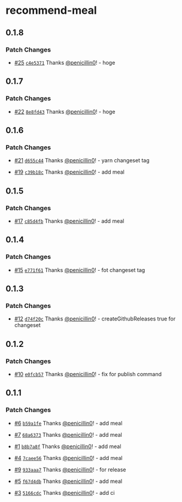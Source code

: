 # recommend-meal

## 0.1.8

### Patch Changes

- [#25](https://github.com/penicillin0/npm-changeset-test/pull/25) [`c4e5371`](https://github.com/penicillin0/npm-changeset-test/commit/c4e537149fd19ca838b65531eca12c3cbdf687c0) Thanks [@penicillin0](https://github.com/penicillin0)! - hoge

## 0.1.7

### Patch Changes

- [#22](https://github.com/penicillin0/npm-changeset-test/pull/22) [`8e8fd43`](https://github.com/penicillin0/npm-changeset-test/commit/8e8fd430b632dc00f643c1f555f5b7455b5257c9) Thanks [@penicillin0](https://github.com/penicillin0)! - hoge

## 0.1.6

### Patch Changes

- [#21](https://github.com/penicillin0/npm-changeset-test/pull/21) [`d655c44`](https://github.com/penicillin0/npm-changeset-test/commit/d655c449f889967510a088acabdc9a4331b7bcdf) Thanks [@penicillin0](https://github.com/penicillin0)! - yarn changeset tag

- [#19](https://github.com/penicillin0/npm-changeset-test/pull/19) [`c39b18c`](https://github.com/penicillin0/npm-changeset-test/commit/c39b18c2163702e9820d6dece52bba85f881ca91) Thanks [@penicillin0](https://github.com/penicillin0)! - add meal

## 0.1.5

### Patch Changes

- [#17](https://github.com/penicillin0/npm-changeset-test/pull/17) [`c85d4fb`](https://github.com/penicillin0/npm-changeset-test/commit/c85d4fbf2c3a0f2e0e5df909f22694d99b668dcb) Thanks [@penicillin0](https://github.com/penicillin0)! - add meal

## 0.1.4

### Patch Changes

- [#15](https://github.com/penicillin0/npm-changeset-test/pull/15) [`e771f61`](https://github.com/penicillin0/npm-changeset-test/commit/e771f61f9a0488f68283e4ad73da8582b18f5cd3) Thanks [@penicillin0](https://github.com/penicillin0)! - fot changeset tag

## 0.1.3

### Patch Changes

- [#12](https://github.com/penicillin0/npm-changeset-test/pull/12) [`d74f20c`](https://github.com/penicillin0/npm-changeset-test/commit/d74f20c97b75ef54cf587b39e2a10d24dd6cf933) Thanks [@penicillin0](https://github.com/penicillin0)! - createGithubReleases true for changeset

## 0.1.2

### Patch Changes

- [#10](https://github.com/penicillin0/npm-changeset-test/pull/10) [`e0fcb57`](https://github.com/penicillin0/npm-changeset-test/commit/e0fcb57dd4216166816b520feedb935cb5b10c4b) Thanks [@penicillin0](https://github.com/penicillin0)! - fix for publish command

## 0.1.1

### Patch Changes

- [#6](https://github.com/penicillin0/npm-changeset-test/pull/6) [`b59a1fe`](https://github.com/penicillin0/npm-changeset-test/commit/b59a1fede63d012257b3442d82acc4426443a9a7) Thanks [@penicillin0](https://github.com/penicillin0)! - add meal

- [#7](https://github.com/penicillin0/npm-changeset-test/pull/7) [`68a6373`](https://github.com/penicillin0/npm-changeset-test/commit/68a637321edf6a46d245a42b17a5fb426e681680) Thanks [@penicillin0](https://github.com/penicillin0)! - add meal

- [#1](https://github.com/penicillin0/npm-changeset-test/pull/1) [`b8b7a8f`](https://github.com/penicillin0/npm-changeset-test/commit/b8b7a8f242d89bcbd07e5c329dba3e3d8bb4be05) Thanks [@penicillin0](https://github.com/penicillin0)! - add meal

- [#4](https://github.com/penicillin0/npm-changeset-test/pull/4) [`7caee56`](https://github.com/penicillin0/npm-changeset-test/commit/7caee565db5bda7ecf5b9f004b4b19afb131c70d) Thanks [@penicillin0](https://github.com/penicillin0)! - add meal

- [#9](https://github.com/penicillin0/npm-changeset-test/pull/9) [`933aaa7`](https://github.com/penicillin0/npm-changeset-test/commit/933aaa75fac81f6667f704d1d9090afad3deb1f9) Thanks [@penicillin0](https://github.com/penicillin0)! - for release

- [#5](https://github.com/penicillin0/npm-changeset-test/pull/5) [`f67d4db`](https://github.com/penicillin0/npm-changeset-test/commit/f67d4db5675bdf9523845ac2ac84f5b0db95c781) Thanks [@penicillin0](https://github.com/penicillin0)! - add meal

- [#3](https://github.com/penicillin0/npm-changeset-test/pull/3) [`5166cdc`](https://github.com/penicillin0/npm-changeset-test/commit/5166cdc690ae8af4a3373a924fb9b1183c174380) Thanks [@penicillin0](https://github.com/penicillin0)! - add ci
